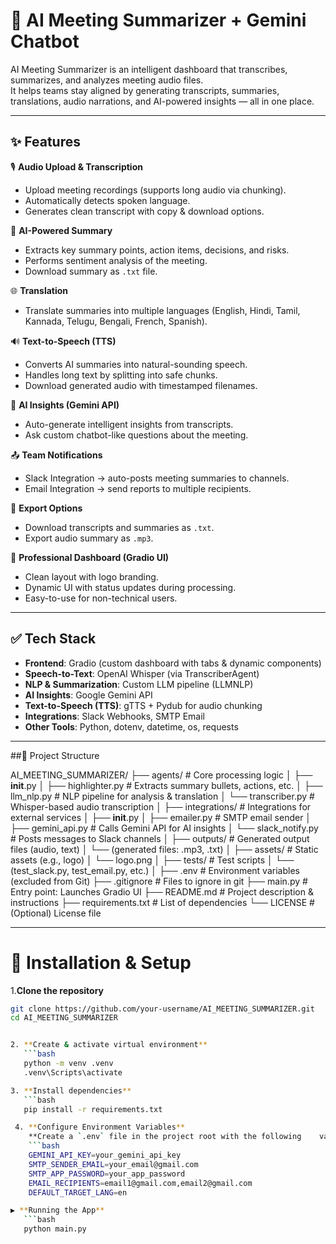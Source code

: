 # 🚀 AI Meeting Summarizer + Gemini Chatbot

AI Meeting Summarizer is an intelligent dashboard that transcribes, summarizes, and analyzes meeting audio files.  
It helps teams stay aligned by generating transcripts, summaries, translations, audio narrations, and AI-powered insights — all in one place.

---

## ✨ Features

🎙️ **Audio Upload & Transcription**  
- Upload meeting recordings (supports long audio via chunking).  
- Automatically detects spoken language.  
- Generates clean transcript with copy & download options.

📝 **AI-Powered Summary**  
- Extracts key summary points, action items, decisions, and risks.  
- Performs sentiment analysis of the meeting.  
- Download summary as `.txt` file.

🌐 **Translation**  
- Translate summaries into multiple languages (English, Hindi, Tamil, Kannada, Telugu, Bengali, French, Spanish).

🔊 **Text-to-Speech (TTS)**  
- Converts AI summaries into natural-sounding speech.  
- Handles long text by splitting into safe chunks.  
- Download generated audio with timestamped filenames.

🤖 **AI Insights (Gemini API)**  
- Auto-generate intelligent insights from transcripts.  
- Ask custom chatbot-like questions about the meeting.

📤 **Team Notifications**  
- Slack Integration → auto-posts meeting summaries to channels.  
- Email Integration → send reports to multiple recipients.

📂 **Export Options**  
- Download transcripts and summaries as `.txt`.  
- Export audio summary as `.mp3`.

🎨 **Professional Dashboard (Gradio UI)**  
- Clean layout with logo branding.  
- Dynamic UI with status updates during processing.  
- Easy-to-use for non-technical users.

---

## ✅ Tech Stack

- **Frontend**: Gradio (custom dashboard with tabs & dynamic components)  
- **Speech-to-Text**: OpenAI Whisper (via TranscriberAgent)  
- **NLP & Summarization**: Custom LLM pipeline (LLMNLP)  
- **AI Insights**: Google Gemini API  
- **Text-to-Speech (TTS)**: gTTS + Pydub for audio chunking  
- **Integrations**: Slack Webhooks, SMTP Email  
- **Other Tools**: Python, dotenv, datetime, os, requests

---

##📂 Project Structure

AI_MEETING_SUMMARIZER/
├── agents/                     # Core processing logic
│   ├── __init__.py
│   ├── highlighter.py          # Extracts summary bullets, actions, etc.
│   ├── llm_nlp.py              # NLP pipeline for analysis & translation
│   └── transcriber.py          # Whisper-based audio transcription
│
├── integrations/               # Integrations for external services
│   ├── __init__.py
│   ├── emailer.py              # SMTP email sender
│   ├── gemini_api.py           # Calls Gemini API for AI insights
│   └── slack_notify.py         # Posts messages to Slack channels
│
├── outputs/                    # Generated output files (audio, text)
│   └── (generated files: .mp3, .txt)
│
├── assets/                     # Static assets (e.g., logo)
│   └── logo.png
│
├── tests/                      # Test scripts
│   └── (test_slack.py, test_email.py, etc.)
│
├── .env                        # Environment variables (excluded from Git)
├── .gitignore                  # Files to ignore in git
├── main.py                     # Entry point: Launches Gradio UI
├── README.md                   # Project description & instructions
├── requirements.txt            # List of dependencies
└── LICENSE                     # (Optional) License file



---


# 🚀 Installation & Setup

1.**Clone the repository**

```bash
git clone https://github.com/your-username/AI_MEETING_SUMMARIZER.git
cd AI_MEETING_SUMMARIZER


2. **Create & activate virtual environment**
   ```bash
   python -m venv .venv
   .venv\Scripts\activate

3️. **Install dependencies**
   ```bash
   pip install -r requirements.txt

 4️. **Configure Environment Variables**
    **Create a `.env` file in the project root with the following    variables:**
    ```bash
    GEMINI_API_KEY=your_gemini_api_key
    SMTP_SENDER_EMAIL=your_email@gmail.com
    SMTP_APP_PASSWORD=your_app_password
    EMAIL_RECIPIENTS=email1@gmail.com,email2@gmail.com
    DEFAULT_TARGET_LANG=en

▶ **Running the App**
   ```bash
   python main.py



